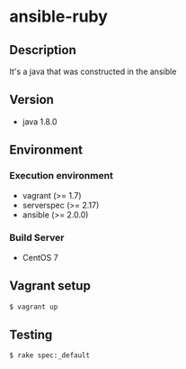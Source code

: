 # ansible-ruby

## Description
It's a java that was constructed in the ansible

## Version

- java 1.8.0

## Environment

### Execution environment
- vagrant (>= 1.7)
- serverspec (>= 2.17)
- ansible (>= 2.0.0)

### Build Server
- CentOS 7

## Vagrant setup

```bash
$ vagrant up
```

## Testing

```bash
$ rake spec:_default
```
